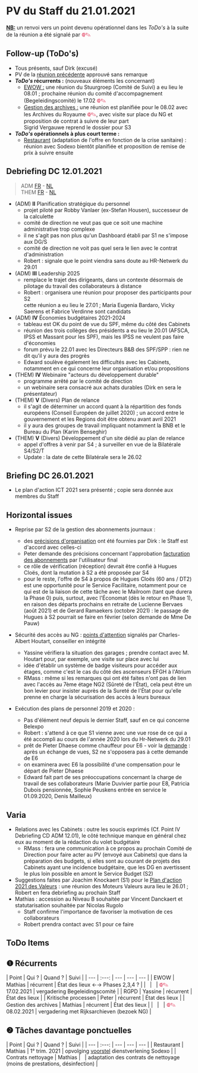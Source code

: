 <link rel="stylesheet" href="https://newdevprojects.github.io/S2/S2.css">
<link rel="stylesheet" href="S2.css">

# PV du Staff du 21.01.2021

<u><b>NB:</b></u> un renvoi vers un point devenu opérationnel dans les *ToDo's* à la suite de la réunion a été signalé par <font color="crimson" size="3px">&#10179;&#9998;</font>

## Follow-up (ToDo's)

* Tous présents, sauf Dirk (excusé)
* PV de la [réunion précédente](https://newdevprojects.github.io/S2/Staff_20210107/20210107_Staff_PV.html) approuvé sans remarque
* <b>*ToDo's* récurrents :</b> (nouveaux éléments les concernant)  
    * <u>EWOW :</u> une réunion du Stuurgroep (Comité de Suivi) a eu lieu le 08.01 ; prochaine réunion du comité d'accompagnement (Begeleidingscomité) le 17.02 <font color="crimson" size="3px">&#10179;&#9998;</font>
    * <u>Gestion des archives :</u> une réunion est planifiée pour le 08.02 avec les Archives du Royaume <font color="crimson" size="3px">&#10179;&#9998;</font>, avec visite sur place du NG et proposition de contrat à suivre de leur part<br>Sigrid Vergauwe reprend le dossier pour S3
* <b>*ToDo's* opérationnels à plus court terme :</b>
    * <u>Restaurant</u> (adaptation de l'offre en fonction de la crise sanitaire) : réunion avec Sodexo bientôt planifiée et proposition de remise de prix à suivre ensuite

## Debriefing DC 12.01.2021

> ADM [FR](https://newdevprojects.github.io/S2/Staff/20210112_Adm_FR.pdf) - [NL](https://newdevprojects.github.io/S2/Staff/20210112_Adm_NL.pdf)<br>THEM [FR](https://newdevprojects.github.io/S2/Staff/20210112_Them_FR.pdf) - [NL](https://newdevprojects.github.io/S2/Staff/20210112_Them_NL.pdf)

* (ADM) <b>II</b> Planification stratégique du personnel
    * projet piloté par Robby Vanlaer (ex-Stefan Housen), successeur de la calculette
    * comité de direction ne veut pas que ce soit une machine administrative trop complexe
    * il ne s'agit pas non plus qu'un Dashboard établi par S1 ne s'impose aux DG/S
    * comité de direction ne voit pas quel sera le lien avec le contrat d'administration
    * Robert : signale que le point viendra sans doute au HR-Netwerk du 29.01
* (ADM) <b>III</b> Leadership 2025
    * remplace le trajet des dirigeants, dans un contexte désormais de pilotage du travail des collaborateurs à distance
    * Robert : organisera une réunion pour proposer des participants pour S2<br>cette réunion a eu lieu le 27.01 ; Maria Eugenia Bardaro, Vicky Saerens et Fabrice Verdinne sont candidats
* (ADM) <b>IV</b> &Eacute;conomies budgétaires 2021-2024
    * tableau est OK du point de vue du SPF, même du côté des Cabinets
    * réunion des trois collèges des présidents a eu lieu le 20.01 (AFSCA, IPSS et Massant pour les SPF), mais les IPSS ne veulent pas faire d'économies
    * forum prévu le 22.01 avec les Directeurs B&B des SPF/SPP : rien ne dit qu'il y aura des progrès
    * Edward soulève également les difficultés avec les Cabinets, notamment en ce qui concerne leur organisation et/ou propositions
* (THEM) <b>IV</b> Webinaire "acteurs du développement durable"
    * programme arrêté par le comité de direction
    * un webinaire sera consacré aux achats durables (Dirk en sera le présentateur)
* (THEM) <b>V</b> (Divers) Plan de relance
    * il s'agit de déterminer un accord quant à la répartition des fonds européens (Conseil Européen de juillet 2020) ; un accord entre le gouvernement et les Regions doit être obtenu avant avril 2021
    * il y aura des groupes de travail impliquant notamment la BNB et le Bureau du Plan (Karim Benseghir)
* (THEM) <b>V</b> (Divers) Développement d'un site dédié au plan de relance
    * appel d'offres à venir par S4 ; à surveiller en vue de la Bilatérale S4/S2/T
    * Update : la date de cette Bilatérale sera le 26.02

## Briefing DC 26.01.2021

* Le plan d'action ICT 2021 sera présenté ; copie sera donnée aux membres du Staff

## Horizontal issues

* Reprise par S2 de la gestion des abonnements journaux :
    * des [précisions d'organisation](20210120_Input_Dirk_Kranten.md) ont été fournies par Dirk : le Staff est d'accord avec celles-ci
    * Peter demande des précisions concernant l'approbation [facturation des abonnements](Facturatie_abonnementen_2021.pdf) par l'utilisateur final
    * ce rôle de vérification (réception) devrait être confié à Hugues Cloës, dont la mutation à S2 a été proposée par S4
    * pour le reste, l'offre de S4 à propos de Hugues Cloës (60 ans / DT2) est une opportunité pour le Service Facilitaire, notamment pour ce qui est de la liaison de cette tâche avec le Mailroom (tant que durera la Phase 0) puis, surtout, avec l'&Eacute;conomat (dès le retour en Phase 1), en raison des départs prochains en retraite de Lucienne Bervaes (août 2021) et de Gerard Ramaekers (octobre 2021) : le passage de Hugues à S2 pourrait se faire en février (selon demande de Mme De Pauw)

* Sécurité des accès au NG : [points d'attention](20210118_Securite_acces_NG.pdf) signalés par Charles-Albert Houtart, conseiller en intégrité
    * Yassine vérifiera la situation des garages ; prendre contact avec M. Houtart pour, par exemple, une visite sur place avec lui
    * idée d'établir un système de badge visiteurs pour accéder aux étages, comme c'est le cas du côté des ascenseurs EFGH à l'Atrium
    * RMass : même si les remarques qui ont été faites n'ont pas de lien avec l'accès au 7ème étage NG2 (Sûreté de l'&Eacute;tat), cela peut être un bon levier pour insister auprès de la Sureté de l'&Eacute;tat pour qu'elle prenne en charge la sécurisation des accès à leurs bureaux

* Exécution des plans de personnel 2019 et 2020 :
    * Pas d'élément neuf depuis le dernier Staff, sauf en ce qui concerne Belexpo
    * Robert : s'attend à ce que S1 vienne avec une vue rose de ce qui a été accompli au cours de l'année 2020 lors du Hr-Netwerk du 29.01
    * prêt de Pieter Dhaese comme chauffeur pour E6 - voir la [demande](20210113_Pret_Dhaese_E6.pdf) : après un échange de vues, S2 ne s'opposera pas à cette demande de E6
    * on examinera avec E6 la possibilité d'une compensation pour le départ de Pieter Dhaese
    * Edward fait part de ses préoccupations concernant la charge de travail de ses collaborateurs (Marie Duvivier partie pour E8, Patricia Dubois pensionnée, Sophie Peuskens entrée en service le 01.09.2020, Denis Mailleux)

## Varia

* Relations avec les Cabinets : outre les soucis exprimés (Cf. Point IV Debriefing CD ADM 12.01), le côté technique manque en général chez eux au moment de la rédaction du volet budgétaire
    * RMass : fera une communication à ce propos au prochain Comité de Direction pour faire acter au PV (envoyé aux Cabinets) que dans la préparation des budgets, si elles sont au courant de projets des Cabinets ayant une incidence budgétaire, que les DG en avertissent le plus loin possible en amont le Service Budget (S2)
* Suggestions faites par Joachim Knockaert (S1) pour le [Plan d'action 2021 des Valeurs](Voorstel_Waardenactieplan_2021.pdf) : une réunion des Moteurs Valeurs aura lieu le 26.01 ; Robert en fera debriefing au prochain Staff
* Mathias : accession au Niveau B souhaitée par Vincent Danckaert et statutarisation souhaitée par Nicolas Rugolo
    * Staff confirme l'importance de favoriser la motivation de ces collaborateurs
    * Robert prendra contact avec S1 pour ce faire

## ToDo Items

## &#10102; Récurrents

| Point | Qui ? | Quand ? | Suivi |
| --- | :---: | --- | --- | --- |
| EWOW | Mathias | récurrent | &Eacute;tat des lieux &#8592;&#8594; Phases 2,3,4 ? |
| &nbsp; | &nbsp; | <font color="crimson" size="3px">&#10179;&#9998;</font> 17.02.2021 | vergadering Begeleidingscomité |
| RGPD | Yassine | récurrent | &Eacute;tat des lieux |
| Kritische processen | Peter | récurrent | &Eacute;tat des lieux |
| Gestion des archives | Mathias | récurrent | &Eacute;tat des lieux |
| &nbsp; | &nbsp; | <font color="crimson" size="3px">&#10179;&#9998;</font> 08.02.2021 | vergadering met Rijksarchieven (bezoek NG) |

## &#10103; Tâches davantage ponctuelles

| Point | Qui ? | Quand ? | Suivi |
| --- | :---: | --- | --- | --- |
| Restaurant | Mathias | 1° trim. 2021 | opvolging [voorstel](https://newdevprojects.github.io/S2/Staff_20210107/20210107_Sodexo_aangepaste_werking.pdf) dienstverlening Sodexo |
| Contrats nettoyage | Mathias | &nbsp; | adaptation des contrats de nettoyage (moins de prestations, désinfection) |

